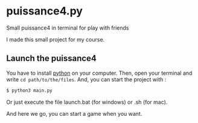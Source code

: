 # puissance4.py
Small puissance4 in terminal for play with friends

I made this small project for my course.

## Launch the puissance4

You have to install [python](https://www.python.org/downloads/) on your computer.
Then, open your terminal and write `cd path/to/the/files`. 
And, you can start the project with :
```sh
$ python3 main.py
```
Or just execute the file launch.bat (for windows) or .sh (for mac).

And here we go, you can start a game when you want.

